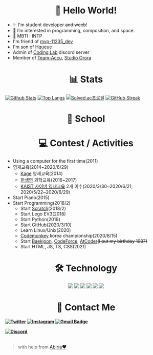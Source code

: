 <h1 align="center">👋 Hello World!</h1>

- ✨ I'm student developer ~~and weeb~~!
- 💜 I’m interested in programming, composition, and space.
- 🎉 MBTI : INTP
- I'm friend of [mvp-11235_dev](https://github.com/mvp-11235)
- I'm son of [Hqueue](https://github.com/hqueue)
- Admin of [Coding Lab](https://github.com/coding-1ab) discord server
- Member of [Team-Accu](https://github.com/Team-Accu), [Studio Orora](https://github.com/Studio-Orora)
<h1 align="center">📊 Stats</h1>

[![Github Stats](https://github-readme-stats.vercel.app/api?username=star0202&count_private=true&show_icons=true&theme=nightowl&bg_color=ffffff00&hide_border=true&title_color=E8D5D3&include_all_commits=true&custom_title=star0202's%20Github%20Stats)](https://github.com/star0202)
[![Top Langs](https://github-readme-stats.vercel.app/api/top-langs/?username=star0202&&layout=compact&langs_count=10&theme=nightowl&bg_color=ffffff00&hide_border=true&title_color=E8D5D3)](https://github.com/star0202?tab=repositories)
[![Solved.ac프로필](http://mazassumnida.wtf/api/v2/generate_badge?boj=devstar)](https://solved.ac/devstar)
[![GitHub Streak](https://github-readme-streak-stats.herokuapp.com?user=star0202&theme=nightowl&background=FFFFFF00&hide_border=true&ring=E8D5D3&fire=E34C26&sideNums=E8D5D3&sideLabels=E8D5D3)](https://git.io/streak-stats)
<h1 align="center">🏫 School</h1>

<h1 align="center">💻 Contest / Activities</h1>

- Using a computer for the first time(2011)
- 영재교육(2014~2020/6/29)
  - [Kage](http://www.kage.co.kr/) 영재교육(2014)
  - [한생연](http://www.hlsi.co.kr/main/main.php) 과학교육(2016~2017)
  - [KAIST 사이버 영재교육](https://talented.kaist.ac.kr:8443/) 2개 이수(2020/3/30\~2020/6/21, 2020/5/22\~2020/6/29)
- Start Piano(2015)
- Start Programming(2018/2)
  - Start [Scratch](https://scratch.mit.edu/users/star0202/)(2018/2)
  - Start Lego EV3(2018)
  - Start Python(2019)
  - Start GitHub(2020/3/10)
  - Learn Linux/Unix(2020)
  - [Codemonkey](https://www.codemonkey.com/) korea championship(2020/8/15)
  - Start [Baekjoon](https://solved.ac/devstar), [CodeForce](https://codeforces.com/profile/star0202_dev), [AtCoder](https://atcoder.jp/users/star0202_dev)~~(I put my birthday 1997)~~
  - Start HTML, JS, TS, CSS(2021)
<h1 align="center">🛠 Technology</h1>
<b>
  <p align="center">
    <img src="https://img.shields.io/badge/Python-3766AB?style=flat-square&logo=Python&logoColor=white">
    <img src="https://img.shields.io/badge/Node.Js-68A063?style=flat-square&logo=node.js&logoColor=white"/></a>
    <img src="https://img.shields.io/badge/Javascript-ffb13b?style=flat-square&logo=javascript&logoColor=white">
    <img src="https://img.shields.io/badge/Typescript-2D79C7?style=flat-square&logo=Typescript&logoColor=white">
    <img src="https://img.shields.io/badge/HTML-E96228?style=flat-square&logo=HTML5&logoColor=white">
    <img src="https://img.shields.io/badge/CSS-2862E9?style=flat-square&logo=CSS3&logoColor=white"><br>
  </p>
</b>
<h1 align="center">🔔 Contact Me</h2>
<b>

[![Twitter](https://img.shields.io/badge/-Twitter-1DA1F2?style=flat-square&logo=twitter&logoColor=white&link=https://twitter.com/devstar0202)](https://twitter.com/devstar0202)
[![Instagram](https://img.shields.io/badge/-Instagram-DB2973?style=flat-square&logo=instagram&logoColor=white&link=https://www.instagram.com/star0202_dev/)](https://www.instagram.com/star0202_dev)
[![Gmail Badge](https://img.shields.io/badge/-star@kawaiii.moe-0EB493?style=flat-square&logo=Gmail&logoColor=white&link=mailto:star@kawaiii.moe)](mailto:star@kawaiii.moe)
</p>

[![Discord](https://discord.c99.nl/widget/theme-4/798690702635827200.png)](http://discord.com/users/798690702635827200)
</b>
<br>
<br>

> with help from [Abiria❤](https://github.com/abiriadev)
